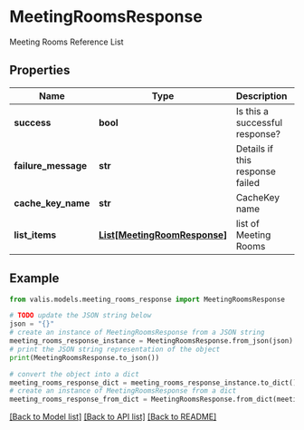 # MeetingRoomsResponse

Meeting Rooms Reference List

## Properties

Name | Type | Description | Notes
------------ | ------------- | ------------- | -------------
**success** | **bool** | Is this a successful response? | [optional] 
**failure_message** | **str** | Details if this response failed | [optional] 
**cache_key_name** | **str** | CacheKey name | [optional] 
**list_items** | [**List[MeetingRoomResponse]**](MeetingRoomResponse.md) | list of Meeting Rooms | [optional] 

## Example

```python
from valis.models.meeting_rooms_response import MeetingRoomsResponse

# TODO update the JSON string below
json = "{}"
# create an instance of MeetingRoomsResponse from a JSON string
meeting_rooms_response_instance = MeetingRoomsResponse.from_json(json)
# print the JSON string representation of the object
print(MeetingRoomsResponse.to_json())

# convert the object into a dict
meeting_rooms_response_dict = meeting_rooms_response_instance.to_dict()
# create an instance of MeetingRoomsResponse from a dict
meeting_rooms_response_from_dict = MeetingRoomsResponse.from_dict(meeting_rooms_response_dict)
```
[[Back to Model list]](../README.md#documentation-for-models) [[Back to API list]](../README.md#documentation-for-api-endpoints) [[Back to README]](../README.md)


